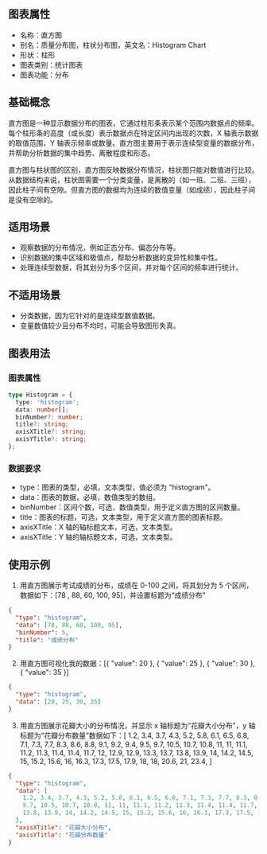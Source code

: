 ## 图表属性

- 名称：直方图
- 别名：质量分布图，柱状分布图，英文名：Histogram Chart
- 形状：柱形
- 图表类别：统计图表
- 图表功能：分布

## 基础概念

直方图是一种显示数据分布的图表，它通过柱形条表示某个范围内数据点的频率。每个柱形条的高度（或长度）表示数据点在特定区间内出现的次数，X 轴表示数据的取值范围，Y 轴表示频率或数量。直方图主要用于表示连续型变量的数据分布，并帮助分析数据的集中趋势、离散程度和形态。

直方图与柱状图的区别，直方图反映数据分布情况，柱状图只能对数值进行比较。从数据结构来说，柱状图需要一个分类变量，是离散的（如一班、二班、三班），因此柱子间有空隙。但直方图的数据均为连续的数值变量（如成绩），因此柱子间是没有空隙的。

## 适用场景

- 观察数据的分布情况，例如正态分布、偏态分布等。
- 识别数据的集中区域和极值点，帮助分析数据的变异性和集中性。
- 处理连续型数据，将其划分为多个区间，并对每个区间的频率进行统计。

## 不适用场景

- 分类数据，因为它针对的是连续型数值数据。
- 变量数值较少且分布不均时，可能会导致图形失真。

## 图表用法

### 图表属性

```typescript
type Histogram = {
  type: 'histogram';
  data: number[];
  binNumber?: number;
  title?: string;
  axisXTitle?: string;
  axisYTitle?: string;
};
```

### 数据要求

- type：图表的类型，必填，文本类型，值必须为 "histogram"。
- data：图表的数据，必填，数值类型的数组。
- binNumber：区间个数，可选，数值类型，用于定义直方图的区间数量。
- title：图表的标题，可选，文本类型，用于定义直方图的图表标题。
- axisXTitle：X 轴的轴标题文本，可选，文本类型。
- axisXTitle：Y 轴的轴标题文本，可选，文本类型。

## 使用示例

1. 用直方图展示考试成绩的分布，成绩在 0-100 之间，将其划分为 5 个区间，数据如下：[78 , 88, 60, 100, 95]，并设置标题为“成绩分布”

```json
{
  "type": "histogram",
  "data": [78, 88, 60, 100, 95],
  "binNumber": 5,
  "title": "成绩分布"
}
```

2. 用直方图可视化我的数据：[{ "value": 20 }, { "value": 25 }, { "value": 30 }, { "value": 35 }]

```json
{
  "type": "histogram",
  "data": [20, 25, 30, 35]
}
```

3. 用直方图展示花瓣大小的分布情况，并显示 x 轴标题为“花瓣大小分布”，y 轴标题为“花瓣分布数量”数据如下：[
   1.2, 3.4, 3.7, 4.3, 5.2, 5.8, 6.1, 6.5, 6.8, 7.1, 7.3, 7.7, 8.3, 8.6, 8.8, 9.1, 9.2, 9.4, 9.5,
   9.7, 10.5, 10.7, 10.8, 11, 11, 11.1, 11.2, 11.3, 11.4, 11.4, 11.7, 12, 12.9, 12.9, 13.3, 13.7,
   13.8, 13.9, 14, 14.2, 14.5, 15, 15.2, 15.6, 16, 16.3, 17.3, 17.5, 17.9, 18, 18, 20.6, 21, 23.4,
   ]

```json
{
  "type": "histogram",
  "data": [
    1.2, 3.4, 3.7, 4.3, 5.2, 5.8, 6.1, 6.5, 6.8, 7.1, 7.3, 7.7, 8.3, 8.6, 8.8, 9.1, 9.2, 9.4, 9.5,
    9.7, 10.5, 10.7, 10.8, 11, 11, 11.1, 11.2, 11.3, 11.4, 11.4, 11.7, 12, 12.9, 12.9, 13.3, 13.7,
    13.8, 13.9, 14, 14.2, 14.5, 15, 15.2, 15.6, 16, 16.3, 17.3, 17.5, 17.9, 18, 18, 20.6, 21, 23.4
  ],
  "axisXTitle": "花瓣大小分布",
  "axisYTitle": "花瓣分布数量"
}
```
